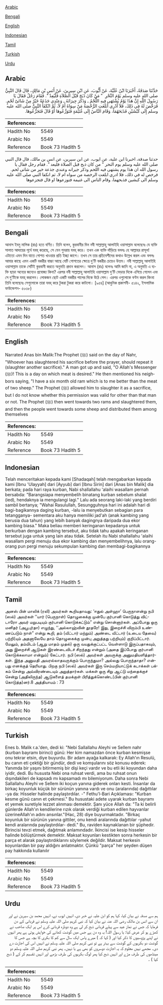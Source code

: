 [Arabic](#arabic)

[Bengali](#bengali)

[English](#english)

[Indonesian](#indonesian)

[Tamil](#tamil)

[Turkish](#turkish)

[Urdu](#urdu)

## Arabic


<div dir="rtl" lang="ar" style={{fontSize:'larger',backgroundColor:'#f8f9fa',padding:20}}>
حَدَّثَنَا صَدَقَةُ، أَخْبَرَنَا ابْنُ عُلَيَّةَ، عَنْ أَيُّوبَ، عَنِ ابْنِ سِيرِينَ، عَنْ أَنَسِ بْنِ مَالِكٍ، قَالَ قَالَ النَّبِيُّ صلى الله عليه وسلم يَوْمَ النَّحْرِ ‏ "‏ مَنْ كَانَ ذَبَحَ قَبْلَ الصَّلاَةِ فَلْيُعِدْ ‏"‏‏.‏ فَقَامَ رَجُلٌ فَقَالَ يَا رَسُولَ اللَّهِ إِنَّ هَذَا يَوْمٌ يُشْتَهَى فِيهِ اللَّحْمُ ـ وَذَكَرَ جِيرَانَهُ ـ وَعِنْدِي جَذَعَةٌ خَيْرٌ مِنْ شَاتَىْ لَحْمٍ‏.‏ فَرَخَّصَ لَهُ فِي ذَلِكَ، فَلاَ أَدْرِي أَبَلَغَتِ الرُّخْصَةُ مَنْ سِوَاهُ أَمْ لاَ، ثُمَّ انْكَفَأَ النَّبِيُّ صلى الله عليه وسلم إِلَى كَبْشَيْنِ فَذَبَحَهُمَا، وَقَامَ النَّاسُ إِلَى غُنَيْمَةٍ فَتَوَزَّعُوهَا أَوْ قَالَ فَتَجَزَّعُوهَا‏.‏
</div>
<div style={{backgroundColor:'#f8f9fa',padding:20, marginBottom: 10}}><table> <thead> <tr> <th>References:</th> <th></th> </tr> </thead> <tbody><tr><td>Hadith No</td><td>5549</td></tr><tr><td>Arabic No</td><td>5549</td></tr><tr><td>Reference</td><td>Book 73 Hadith 5</td></tr></tbody></table></div>


<div dir="rtl" lang="ar" style={{fontSize:'larger',backgroundColor:'#f8f9fa',padding:20}}>
حدثنا صدقة، اخبرنا ابن علية، عن ايوب، عن ابن سيرين، عن انس بن مالك، قال قال النبي صلى الله عليه وسلم يوم النحر " من كان ذبح قبل الصلاة فليعد ". فقام رجل فقال يا رسول الله ان هذا يوم يشتهى فيه اللحم وذكر جيرانه وعندي جذعة خير من شاتى لحم. فرخص له في ذلك، فلا ادري ابلغت الرخصة من سواه ام لا، ثم انكفا النبي صلى الله عليه وسلم الى كبشين فذبحهما، وقام الناس الى غنيمة فتوزعوها او قال فتجزعوها
</div>
<div style={{backgroundColor:'#f8f9fa',padding:20, marginBottom: 10}}><table> <thead> <tr> <th>References:</th> <th></th> </tr> </thead> <tbody><tr><td>Hadith No</td><td>5549</td></tr><tr><td>Arabic No</td><td>5549</td></tr><tr><td>Reference</td><td>Book 73 Hadith 5</td></tr></tbody></table></div>

## Bengali


<div dir="ltr" lang="bn" style={{fontSize:'larger',backgroundColor:'#f8f9fa',padding:20}}>
আনাস ইবনু মালিক (রাঃ) হতে বর্ণিত। তিনি বলেন, কুরবানীর দিন নবী সাল্লাল্লাহু আলাইহি ওয়াসাল্লাম বলেছেনঃ যে ব্যক্তি সালাত আদায়ের পূর্বে যবহ্ করেছে, সে যেন পুনরায় যবহ্ করে। তখন এক ব্যক্তি দাঁড়িয়ে বললঃ হে আল্লাহর রাসূল! এটাতো এমন দিন যাতে গোশত খাওয়ার প্রতি ইচ্ছা জাগে। তখন সে তার প্রতিবেশীদের কথাও উল্লেখ করল এবং বললঃ আমার কাছে এমন একটি বকরীর বাচ্চা আছে যেটি গোশতের ক্ষেত্রে দু’টি বকরীর চেয়েও উত্তম। নবী সাল্লাল্লাহু আলাইহি ওয়াসাল্লাম তাকে সেটিই কুরবানী করতে অনুমতি প্রদান করলেন। আনাস (রাঃ) বলেনঃ আমি জানি না, এ অনুমতি এ ব্যক্তি ছাড়া অন্যের জন্যেও প্রযোজ্য কিনা? এরপর নবী সাল্লাল্লাহু আলাইহি ওয়াসাল্লাম দু’টি ভেড়ার দিকে এগিয়ে গেলেন এবং সে দু’টিকে যবহ্ করলেন। লোকজন ছোট একটি বকরীর পালের দিকে উঠে গেল। এরপর ওগুলোকে বণ্টন করল কিংবা তিনি বলেছেনঃ সেগুলোকে তারা যবহ্ করে টুকরা টুকরা করে কাটলো। [৯৫৪] (আধুনিক প্রকাশনী- ৫১৪২, ইসলামিক ফাউন্ডেশন- ৫০৩৮)
</div>
<div style={{backgroundColor:'#f8f9fa',padding:20, marginBottom: 10}}><table> <thead> <tr> <th>References:</th> <th></th> </tr> </thead> <tbody><tr><td>Hadith No</td><td>5549</td></tr><tr><td>Arabic No</td><td>5549</td></tr><tr><td>Reference</td><td>Book 73 Hadith 5</td></tr></tbody></table></div>

## English


<div dir="ltr" lang="en" style={{fontSize:'larger',backgroundColor:'#f8f9fa',padding:20}}>
Narrated Anas bin Malik:The Prophet (ﷺ) said on the day of Nahr, "Whoever has slaughtered his sacrifice before the prayer, should repeat it (slaughter another sacrifice)." A man got up and said, "O Allah's Messenger (ﷺ)! This is a day on which meat is desired." He then mentioned his neighbors saying, "I have a six month old ram which is to me better than the meat of two sheep." The Prophet (ﷺ) allowed him to slaughter it as a sacrifice, but I do not know whether this permission was valid for other than that man or not. The Prophet (ﷺ) then went towards two rams and slaughtered them, and then the people went towards some sheep and distributed them among themselves
</div>
<div style={{backgroundColor:'#f8f9fa',padding:20, marginBottom: 10}}><table> <thead> <tr> <th>References:</th> <th></th> </tr> </thead> <tbody><tr><td>Hadith No</td><td>5549</td></tr><tr><td>Arabic No</td><td>5549</td></tr><tr><td>Reference</td><td>Book 73 Hadith 5</td></tr></tbody></table></div>

## Indonesian


<div dir="ltr" lang="id" style={{fontSize:'larger',backgroundColor:'#f8f9fa',padding:20}}>
Telah menceritakan kepada kami [Shadaqah] telah mengabarkan kepada kami [Ibnu 'Ulayyah] dari [Ayyub] dari [Ibnu Sirin] dari [Anas bin Malik] dia berkata; pada hari raya kurban, Nabi shallallahu 'alaihi wasallam pernah bersabda: "Barangsiapa menyembelih binatang kurban sebelum shalat (ied), hendaknya ia mengulangi lagi." Lalu ada seorang laki-laki yang berdiri sambil bertanya; "Wahai Rasulullah, Sesungguhnya hari ini adalah hari di bagi-bagikannya daging kurban, -lalu ia menyebutkan sebagian para tetangganya- sementara aku hanya memiliki jad'ah (anak kambing yang berusia dua tahun) yang lebih banyak dagingnya daripada dua ekor kambing biasa." Maka beliau memberi keringanan kepadanya untuk berkurban dengan kambing tersebut, aku tidak tahu apakah keringanan tersebut juga untuk yang lain atau tidak. Setelah itu Nabi shallallahu 'alaihi wasallam pergi menuju dua ekor kambing dan menyembelihnya, lalu orang-orang pun pergi menuju sekumpulan kambing dan membagi-bagikannya
</div>
<div style={{backgroundColor:'#f8f9fa',padding:20, marginBottom: 10}}><table> <thead> <tr> <th>References:</th> <th></th> </tr> </thead> <tbody><tr><td>Hadith No</td><td>5549</td></tr><tr><td>Arabic No</td><td>5549</td></tr><tr><td>Reference</td><td>Book 73 Hadith 5</td></tr></tbody></table></div>

## Tamil


<div dir="ltr" lang="ta" style={{fontSize:'larger',backgroundColor:'#f8f9fa',padding:20}}>
அனஸ் பின் மாலிக் (ரலி) அவர்கள் கூறியதாவது: ‘ஈதுல் அள்ஹா’ பெருநாளன்று நபி (ஸல்) அவர்கள் ‘‘யார் (பெருநாள்) தொழுகைக்கு முன்பே குர்பானி கொடுத்து விட்டாரோ அவர் மறுபடியும் குர்பானி கொடுக்கட்டும்” என்று சொன்னார்கள். அப்போது ஒரு மனிதர் (அபூபுர்தா) எழுந்து, ‘‘அல்லாஹ்வின் தூதரே! இது, இறைச்சி விரும்பி உண்ணப்படும் நாள்” என்று கூறி, தம் (வீட்டார் மற்றும்) அண்டை வீட்டார் (உடைய தேவை) பற்றி(யும் அதனாலேயே தாம் தொழுகைக்கு முன்பு அறுத்தது பற்றியும்) குறிப்பிட்டார். மேலும், தம்மிடம் (ஆறு மாதம் முதல்) ஒரு வயதுக்குட்பட்ட வெள்ளாடு இருப்பதாகவும், அது இறைச்சி ஆடுகள் இரண்டைவிடச் சிறந்தது என்றும் (அதை இப்போது குர்பானி கொடுக்கலாமா என்றும்) கேட்டார். நபி (ஸல்) அவர்கள் அவருக்கு அனுமதியளித்தார்கள். இந்த அனுமதி அவரல்லாதவருக்கும் பொருந்துமா? அல்லது பொருந்தாதா? என்பது எனக்குத் தெரியாது. பிறகு நபி (ஸல்) அவர்கள் இரு செம்மறியாட்டுக் கடாக்கள் பக்கம் சென்று அவ்விரண்டையும் அறுத்தார்கள். மக்கள் ஒரு சிறு ஆட்டு மந்தைக்குச் சென்று (அதிலிருந்த) ஆடுகளைத் தமக்குள் பிரித்துக்கொண்ட(பின் குர்பானி கொடுத்த)னர்.8 அத்தியாயம் : 73
</div>
<div style={{backgroundColor:'#f8f9fa',padding:20, marginBottom: 10}}><table> <thead> <tr> <th>References:</th> <th></th> </tr> </thead> <tbody><tr><td>Hadith No</td><td>5549</td></tr><tr><td>Arabic No</td><td>5549</td></tr><tr><td>Reference</td><td>Book 73 Hadith 5</td></tr></tbody></table></div>

## Turkish


<div dir="ltr" lang="tr" style={{fontSize:'larger',backgroundColor:'#f8f9fa',padding:20}}>
Enes b. Malik r.a.'den, dedi ki: "Nebi Sallallahu Aleyhi ve Sellem nahr (kurban bayramı birinci) günü: Her kim namazdan önce kurban kesmişse onu tekrar etsin, diye buyurdu. Bir adam ayağa kalkarak: Ey Allah'ın Resulü, bu canın eti çektiği bir gündür, dedi ve komşularını söz konusu ederek: Yanımda bir yaşını bitirmemiş bir dişi keçi vardır ve bu etli iki koyundan daha iyidir, dedi. Bu hususta Nebi ona ruhsat verdi, ama bu ruhsat onun dışındakileri de kapsadı mı kapsamadı mı bilemiyorum. Daha sonra Nebi Sallallahu Aleyhi ve Sellem iki koçun yanına giderek onları kesti. İnsanlar da birkaç koyunluk küçük bir sürünün yanına vardı ve onu (aralarında) dağıttılar -ya da: Hisseler halinde paylaştırdılar. -" Fethu'l-Bari Açıklaması: "Kurban kesme günü canın et çekmesi." Bu husustaki adete uyarak kurban bayramı et yemek suretiyle lezzet alınması demektir. Şanı yüce Allah da: "Ta ki belirli günlerde Allah'ın kendilerine rızık olarak verdiği kurban edilen hayvanlar üzerineAllah'ın adını ansınlar."(Hac, 28) diye buyurmaktadır. "Birkaç koyunluk bir sürünün yanına gittiler, onu kendi aralarında dağıttılar -yahut kendi aralarında paylaştırdılar- dedi." Bu, raviden kaynaklanan bir şüphedir. Birincisi tevzi etmek, dağıtmak anlamındadır. İkincisi ise kesip hisseler halinde bölüştürmek demektir. Maksat koyunları kestikten sonra herkesin bir parça et alarak paylaştırdıklarını söylemek değildir. Maksat herkesin koyunlardan bir pay aldığını anlatmaktır. Çünkü "parça" her şeyden düşen pay hakkında kullanılır
</div>
<div style={{backgroundColor:'#f8f9fa',padding:20, marginBottom: 10}}><table> <thead> <tr> <th>References:</th> <th></th> </tr> </thead> <tbody><tr><td>Hadith No</td><td>5549</td></tr><tr><td>Arabic No</td><td>5549</td></tr><tr><td>Reference</td><td>Book 73 Hadith 5</td></tr></tbody></table></div>

## Urdu


<div dir="rtl" lang="ur" style={{fontSize:'larger',backgroundColor:'#f8f9fa',padding:20}}>
ہم سے صدقہ نے بیان کیا، کہا ہم کو ابن علیہ نے خبر دی، انہیں ایوب نے، انہیں محمد بن سیرین نے اور ان سے انس بن مالک رضی اللہ عنہ نے بیان کیا کہ نبی کریم صلی اللہ علیہ وسلم نے قربانی کے دن فرمایا کہ جس نے نماز عید سے پہلے قربانی ذبح کر لی ہے وہ دوبارہ قربانی کرے اس پر ایک صاحب نے کھڑے ہو کر عرض کیا: یا رسول اللہ! یہ وہ دن ہے جس میں گوشت کھانے کی خواہش ہوتی ہے پھر انہوں نے اپنے پڑوسیوں کا ذکر کیا اور ( کہا کہ ) میرے پاس ایک سال سے کم کا بکری کا بچہ ہے جس کا گوشت دو بکریوں کے گوشت سے بہتر ہے تو نبی کریم صلی اللہ علیہ وسلم نے انہیں اس کی اجازت دے دی۔ مجھے نہیں معلوم کہ یہ اجازت دوسروں کو بھی ہے یا نہیں۔ پھر نبی کریم صلی اللہ علیہ وسلم دو مینڈھوں کی طرف مڑے اور انہیں ذبح کیا پھر لوگ بکریوں کی طرف بڑھے اور انہیں تقسیم کر کے ( ذبح کیا ) ۔
</div>
<div style={{backgroundColor:'#f8f9fa',padding:20, marginBottom: 10}}><table> <thead> <tr> <th>References:</th> <th></th> </tr> </thead> <tbody><tr><td>Hadith No</td><td>5549</td></tr><tr><td>Arabic No</td><td>5549</td></tr><tr><td>Reference</td><td>Book 73 Hadith 5</td></tr></tbody></table></div>